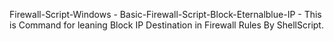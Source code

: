 Firewall-Script-Windows
	- Basic-Firewall-Script-Block-Eternalblue-IP
	- This is Command for leaning Block IP Destination in Firewall Rules By ShellScript.

